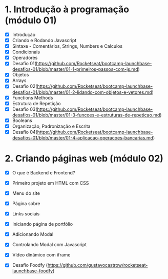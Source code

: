 
# 1. Introdução à programação (módulo 01)


- [X] Introdução
- [X] Criando e Rodando Javascript
- [X] Sintaxe - Comentários, Strings, Numbers e Calculos
- [X] Condicionais
- [X] Operadores
- [X] Desafio 01(https://github.com/Rocketseat/bootcamp-launchbase-desafios-01/blob/master/01-1-primeiros-passos-com-js.md)
- [X] Objetos
- [X] Arrays
- [X] Desafio 02(https://github.com/Rocketseat/bootcamp-launchbase-desafios-01/blob/master/01-2-lidando-com-objetos-e-vetores.md)
- [X] Functions Methods
- [X] Estrutura de Repetição
- [X] Desafio 03(https://github.com/Rocketseat/bootcamp-launchbase-desafios-01/blob/master/01-3-funcoes-e-estruturas-de-repeticao.md)
- [X] Booleans
- [X] Organização, Padronização e Escrita
- [X] Desafio 04(https://github.com/Rocketseat/bootcamp-launchbase-desafios-01/blob/master/01-4-aplicacao-operacoes-bancarias.md)

# 2. Criando páginas web (módulo 02)

- [X] O que é Backend e Frontend?
- [X] Primeiro projeto em HTML com CSS
- [X] Menu do site
- [X] Página sobre
- [X] Links sociais
- [X] Iniciando página de portfólio
- [X] Adicionando Modal
- [X] Controlando Modal com Javascript
- [X] Vídeo dinâmico com iframe
- [X] Desafio Foodfy (https://github.com/gustavocastrow/rocketseat-launchbase-foodfy)



